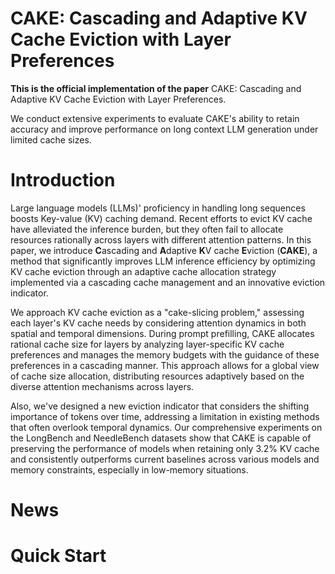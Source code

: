 # CAKE: Cascading and Adaptive KV Cache Eviction with Layer Preferences

**This is the official implementation of the paper** CAKE: Cascading and Adaptive KV Cache Eviction with Layer Preferences.

We conduct extensive experiments to evaluate CAKE's ability to retain accuracy and improve performance on long context LLM generation under limited cache sizes.

# Introduction

Large language models (LLMs)' proficiency in handling long sequences boosts Key-value (KV) caching demand. Recent efforts to evict KV cache have alleviated the inference burden, but they often fail to allocate resources rationally across layers with different attention patterns. In this paper, we introduce **C**ascading and **A**daptive **K**V cache **E**viction (**CAKE**), a method that significantly improves LLM inference efficiency by optimizing KV cache eviction through an adaptive cache allocation strategy implemented via a cascading cache management and an innovative eviction indicator.

We approach KV cache eviction as a "cake-slicing problem," assessing each layer's KV cache needs by considering attention dynamics in both spatial and temporal dimensions. During prompt prefilling, CAKE allocates rational cache size for layers by analyzing layer-specific KV cache preferences and manages the memory budgets with the guidance of these preferences in a cascading manner. This approach allows for a global view of cache size allocation, distributing resources adaptively based on the diverse attention mechanisms across layers.

Also, we've designed a new eviction indicator that considers the shifting importance of tokens over time, addressing a limitation in existing methods that often overlook temporal dynamics. Our comprehensive experiments on the LongBench and NeedleBench datasets show that CAKE is capable of preserving the performance of models when retaining only 3.2% KV cache and consistently outperforms current baselines across various models and memory constraints, especially in low-memory situations.

# News

# Quick Start
